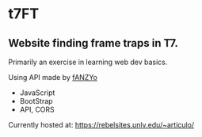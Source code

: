 # t7FT
## Website finding frame traps in T7. 
Primarily an exercise in learning web dev basics.

Using API made by [fANZYo](https://github.com/fANZYo/T7Companion)
- JavaScript
- BootStrap
- API, CORS

Currently hosted at: https://rebelsites.unlv.edu/~articulo/
